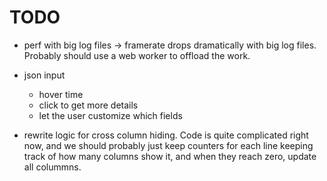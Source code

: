 # TODO

- perf with big log files -> framerate drops dramatically with big log files. Probably should use a web worker to offload the work.
- json input
  - hover time
  - click to get more details
  - let the user customize which fields

- rewrite logic for cross column hiding. Code is quite complicated right now, and we should probably just keep counters for each line keeping track of how many columns show it, and when they reach zero, update all colummns.

